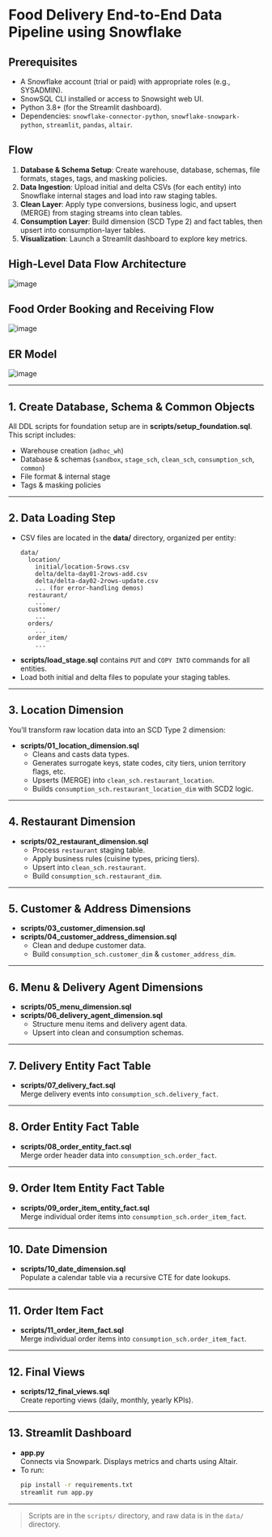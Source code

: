 # Food Delivery End-to-End Data Pipeline using Snowflake

## Prerequisites
- A Snowflake account (trial or paid) with appropriate roles (e.g., SYSADMIN).
- SnowSQL CLI installed or access to Snowsight web UI.
- Python 3.8+ (for the Streamlit dashboard).
- Dependencies: `snowflake-connector-python`, `snowflake-snowpark-python`, `streamlit`, `pandas`, `altair`.

## Flow
1. **Database & Schema Setup**: Create warehouse, database, schemas, file formats, stages, tags, and masking policies.  
2. **Data Ingestion**: Upload initial and delta CSVs (for each entity) into Snowflake internal stages and load into raw staging tables.  
3. **Clean Layer**: Apply type conversions, business logic, and upsert (MERGE) from staging streams into clean tables.  
4. **Consumption Layer**: Build dimension (SCD Type 2) and fact tables, then upsert into consumption-layer tables.  
5. **Visualization**: Launch a Streamlit dashboard to explore key metrics.

## High-Level Data Flow Architecture
![image](https://github.com/user-attachments/assets/5af814ca-9e51-4a41-af2c-7c249f84b7ad)

## Food Order Booking and Receiving Flow
![image](https://github.com/user-attachments/assets/14e5a652-7c7b-4ac3-aff8-5d565f9efdea)

## ER Model
![image](https://github.com/user-attachments/assets/1016538b-2831-41a4-86bf-f69dcdd176c3)


---

## 1. Create Database, Schema & Common Objects
All DDL scripts for foundation setup are in **scripts/setup_foundation.sql**.  
This script includes:
- Warehouse creation (`adhoc_wh`)
- Database & schemas (`sandbox`, `stage_sch`, `clean_sch`, `consumption_sch`, `common`)
- File format & internal stage
- Tags & masking policies

---

## 2. Data Loading Step
- CSV files are located in the **data/** directory, organized per entity:
  ```
  data/
    location/
      initial/location-5rows.csv
      delta/delta-day01-2rows-add.csv
      delta/delta-day02-2rows-update.csv
      ... (for error-handling demos)
    restaurant/
      ...
    customer/
      ...
    orders/
      ...
    order_item/
      ...
  ```
- **scripts/load_stage.sql** contains `PUT` and `COPY INTO` commands for all entities.
- Load both initial and delta files to populate your staging tables.

---

## 3. Location Dimension
You’ll transform raw location data into an SCD Type 2 dimension:
- **scripts/01_location_dimension.sql**  
  - Cleans and casts data types.
  - Generates surrogate keys, state codes, city tiers, union territory flags, etc.
  - Upserts (MERGE) into `clean_sch.restaurant_location`.
  - Builds `consumption_sch.restaurant_location_dim` with SCD2 logic.

---

## 4. Restaurant Dimension
- **scripts/02_restaurant_dimension.sql**  
  - Process `restaurant` staging table.
  - Apply business rules (cuisine types, pricing tiers).
  - Upsert into `clean_sch.restaurant`.
  - Build `consumption_sch.restaurant_dim`.

---

## 5. Customer & Address Dimensions
- **scripts/03_customer_dimension.sql**  
- **scripts/04_customer_address_dimension.sql**  
  - Clean and dedupe customer data.
  - Build `consumption_sch.customer_dim` & `customer_address_dim`.

---

## 6. Menu & Delivery Agent Dimensions
- **scripts/05_menu_dimension.sql**  
- **scripts/06_delivery_agent_dimension.sql**  
  - Structure menu items and delivery agent data.
  - Upsert into clean and consumption schemas.

---

## 7. Delivery Entity Fact Table
- **scripts/07_delivery_fact.sql**  
  Merge delivery events into `consumption_sch.delivery_fact`.

---

## 8. Order Entity Fact Table
- **scripts/08_order_entity_fact.sql**  
  Merge order header data into `consumption_sch.order_fact`.

---

## 9. Order Item Entity Fact Table
- **scripts/09_order_item_entity_fact.sql**  
  Merge individual order items into `consumption_sch.order_item_fact`.


---

## 10. Date Dimension
- **scripts/10_date_dimension.sql**  
  Populate a calendar table via a recursive CTE for date lookups.
  

---

## 11. Order Item Fact
- **scripts/11_order_item_fact.sql**  
  Merge individual order items into `consumption_sch.order_item_fact`.

---

## 12. Final Views
- **scripts/12_final_views.sql**  
  Create reporting views (daily, monthly, yearly KPIs).

---

## 13. Streamlit Dashboard
- **app.py**  
  Connects via Snowpark.
  Displays metrics and charts using Altair.
- To run:
  ```bash
  pip install -r requirements.txt
  streamlit run app.py
  ```

---

> Scripts are in the `scripts/` directory, and raw data is in the `data/` directory.


